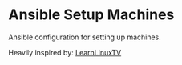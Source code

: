 # Ansible Setup Machines

Ansible configuration for setting up machines.

Heavily inspired by: [LearnLinuxTV][LearnLinuxTV]


[LearnLinuxTV]:https://github.com/LearnLinuxTV/personal_ansible_desktop_configs
